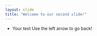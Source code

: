 ```yaml
---
layout: slide
title: "Welcome to our second slide!"
---
```

+ Your text
Use the left arrow to go back!
